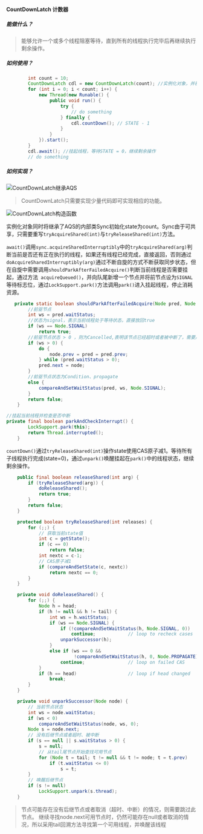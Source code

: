 #### CountDownLatch 计数器

##### 能做什么？

>能够允许一个或多个线程阻塞等待，直到所有的线程执行完毕后再继续执行剩余操作。

##### 如何使用？

```java
        int count = 10;
        CountDownLatch cdl = new CountDownLatch(count); //实例化对象，并初始化STATE为count
        for (int i = 0; i < count; i++) {
            new Thread(new Runable() {
                public void run() {
                    try {
                        // do something
                    } finally {
                        cdl.countDown(); // STATE - 1
                    }
                }
            }).start();
        }
        cdl.await(); //挂起线程，等待STATE = 0，继续剩余操作
        // do something
```

##### 如何实现？

![CountDownLatch继承AQS](https://user-gold-cdn.xitu.io/2018/12/27/167ef96070c28d7b)

>CountDownLatch只需要实现少量代码即可实现相应的功能。

![CountDownLatch构造函数](https://user-gold-cdn.xitu.io/2018/12/27/167efb28587a671c?w=605&h=79&f=png&s=9275)

实例化对象同时将继承了AQS的内部类Sync初始化state为count。Sync由于可共享，只需要重写`tryAcquireShared(int)`与`tryReleaseShared(int)`方法。

`await()`调用`sync.acquireSharedInterruptibly`中的`tryAcquireShared(arg)`判断当前是否还有正在执行的线程，如果还有线程已经完成，直接返回，否则通过`doAcquireSharedInterruptibly(arg)`通过不断自旋的方式不断获取同步状态，但在自旋中需要调用`shouldParkAfterFailedAcquire()`判断当前线程是否需要挂起，通过方法`
acquireQueued()`，并向队尾新增一个节点并将前节点设为`SIGNAL`等待标志位，通过`LockSupport.park()`方法调用`park()`进入挂起线程，停止消耗资源。

```java
   private static boolean shouldParkAfterFailedAcquire(Node pred, Node node) {
        //前驱节点
        int ws = pred.waitStatus;
        //状态为signal，表示当前线程处于等待状态，直接放回true
        if (ws == Node.SIGNAL)
            return true;
        //前驱节点状态 > 0 ，则为Cancelled,表明该节点已经超时或者被中断了，需要从同步队列中取消
        if (ws > 0) {
            do {
                node.prev = pred = pred.prev;
            } while (pred.waitStatus > 0);
            pred.next = node;
        }
        //前驱节点状态为Condition、propagate
        else {
            compareAndSetWaitStatus(pred, ws, Node.SIGNAL);
        }
        return false;
    }
```

```java
//挂起当前线程并检查是否中断
private final boolean parkAndCheckInterrupt() {
        LockSupport.park(this);
        return Thread.interrupted();
    }
```

`countDown()`通过`tryReleaseShared(int)`操作state使用CAS原子减1。等待所有子线程执行完成(state=0)，通过`unpark()`唤醒挂起在`park()`中的线程状态，继续剩余操作。
```java
    public final boolean releaseShared(int arg) {
        if (tryReleaseShared(arg)) {
            doReleaseShared();
            return true;
        }
        return false;
    }
```
```java
    protected boolean tryReleaseShared(int releases) {
        for (;;) {
            // 获取当前state值
            int c = getState();
            if (c == 0)
                return false;
            int nextc = c-1;
            // CAS原子减1
            if (compareAndSetState(c, nextc))
                return nextc == 0;
        }
    }
```
```java
    private void doReleaseShared() {
        for (;;) {
            Node h = head;
            if (h != null && h != tail) {
                int ws = h.waitStatus;
                if (ws == Node.SIGNAL) {
                    if (!compareAndSetWaitStatus(h, Node.SIGNAL, 0))
                        continue;            // loop to recheck cases
                    unparkSuccessor(h);
                }
                else if (ws == 0 &&
                         !compareAndSetWaitStatus(h, 0, Node.PROPAGATE))
                    continue;                // loop on failed CAS
            }
            if (h == head)                   // loop if head changed
                break;
        }
    }
```
```java
    private void unparkSuccessor(Node node) {
        // 当前节点状态
        int ws = node.waitStatus;
        if (ws < 0)
            compareAndSetWaitStatus(node, ws, 0);
        Node s = node.next;
        // 没有后继节点或者超时、被中断
        if (s == null || s.waitStatus > 0) {
            s = null;
            // 从tail尾节点开始查找可用节点
            for (Node t = tail; t != null && t != node; t = t.prev)
                if (t.waitStatus <= 0)
                    s = t;
        }
        // 唤醒后继节点
        if (s != null)
            LockSupport.unpark(s.thread);
    }
```
>节点可能存在没有后继节点或者取消（超时、中断）的情况，则需要跳过此节点。
>继续寻找node.next可用节点时，仍然可能存在null或者取消的情况，所以采用tail回溯方法寻找第一个可用线程，并唤醒该线程